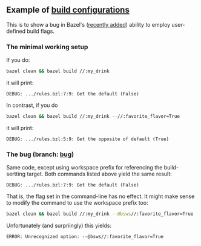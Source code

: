 ## Example of [build configurations](https://docs.bazel.build/versions/0.28.0/skylark/config.html)

This is to show a bug in Bazel's ([recently added](https://docs.bazel.build/versions/0.28.0/skylark/config.html)) ability
to employ user-defined build flags.

### The minimal working setup

If you do:

```bash
bazel clean && bazel build //:my_drink
```
it will print:
```
DEBUG: .../rules.bzl:7:9: Get the default (False)
```

In contrast, if you do
```bash
bazel clean && bazel build //:my_drink --//:favorite_flavor=True
```
it will print:

```
DEBUG: .../rules.bzl:5:9: Get the opposite of default (True)
```

### The bug (branch: [bug](https://github.com/ulysses4ever/bazel-user-settings-example/commit/1d79b746b0323e0450a99aedea9e8e3c3d924c07))

Same code, except using workspace prefix for referencing the build-sertting target. Both commands listed above yield the same result:
```
DEBUG: .../rules.bzl:7:9: Get the default (False)
```
That is, the flag set in the command-line has no effect. 
It might make sense to modify the command to use the 
workspace prefix too:
```bash
bazel clean && bazel build //:my_drink --@bsws//:favorite_flavor=True
```
Unfortunately (and surpriingly) this yields:
```
ERROR: Unrecognized option: --@bsws//:favorite_flavor=True
```
